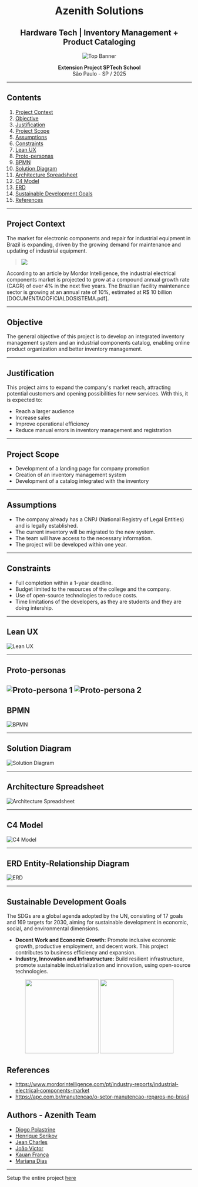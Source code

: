 <div align="center">
  
  # Azenith Solutions
  
  ## Hardware Tech | Inventory Management + Product Cataloging
  
  ![Top Banner](/img/top-banner.png)
  
  **Extension Project SPTech School**  
  São Paulo - SP / 2025

</div>

---

## Contents
1. [Project Context](#project-context)
2. [Objective](#objective)
3. [Justification](#justification)
4. [Project Scope](#project-scope)
5. [Assumptions](#assumptions)
6. [Constraints](#constraints)
8. [Lean UX](#lean-ux)
9. [Proto-personas](#proto-personas)
10. [BPMN](#bpmn)
11. [Solution Diagram](#solution-diagram)
12. [Architecture Spreadsheet](#architecture-spreadsheet)
13. [C4 Model](#c4-model)
14. [ERD](#erd)
15. [Sustainable Development Goals](#sustainable-development-goals)
16. [References](#references)

---

## Project Context
The market for electronic components and repair for industrial equipment in Brazil is expanding, driven by the growing demand for maintenance and updating of industrial equipment.
> <img src="/img/chart.png"/>

According to an article by Mordor Intelligence, the industrial electrical components market is projected to grow at a compound annual growth rate (CAGR) of over 4% in the next five years. The Brazilian facility maintenance sector is growing at an annual rate of 10%, estimated at R$ 10 billion [DOCUMENTAOOFICIALDOSISTEMA.pdf].


---

## Objective
The general objective of this project is to develop an integrated inventory management system and an industrial components catalog, enabling online product organization and better inventory management.

---

## Justification
This project aims to expand the company's market reach, attracting potential customers and opening possibilities for new services. With this, it is expected to:
- Reach a larger audience
- Increase sales
- Improve operational efficiency 
- Reduce manual errors in inventory management and registration

---

## Project Scope

- Development of a landing page for company promotion
- Creation of an inventory management system
- Development of a catalog integrated with the inventory

---

## Assumptions
- The company already has a CNPJ (National Registry of Legal Entities) and is legally established.
- The current inventory will be migrated to the new system.
- The team will have access to the necessary information.
- The project will be developed within one year.

  
---

## Constraints

- Full completion within a 1-year deadline.
- Budget limited to the resources of the college and the company.
- Use of open-source technologies to reduce costs.
- Time limitations of the developers, as they are students and they are doing intership.

---

## Lean UX
![Lean UX](img/leanux.png)

---

## Proto-personas  
![Proto-persona 1](img/proto1.png)
![Proto-persona 2](img/proto2.png)
---  

## BPMN
![BPMN](img/bpmn.png)
  
---

## Solution Diagram  
![Solution Diagram](img/diagram.png)

---  

## Architecture Spreadsheet  
![Architecture Spreadsheet](img/architeture.png)

---

## C4 Model  
![C4 Model](img/c4model.png)

---

## ERD Entity-Relationship Diagram
![ERD](img/der.png)

---

## Sustainable Development Goals
The SDGs are a global agenda adopted by the UN, consisting of 17 goals and 169 targets for 2030, aiming for sustainable development in economic, social, and environmental dimensions.
-  **Decent Work and Economic Growth:**
Promote inclusive economic growth, productive employment, and decent work.
This project contributes to business efficiency and expansion.
-  **Industry, Innovation and Infrastructure:**
Build resilient infrastructure, promote sustainable industrialization and innovation, using open-source technologies.

<div align="center">
  <img height="200px" width="200px" src="/img/ods1.png"/>
  <img height="200px" width="200px" src="/img/ods2.png"/>
</div>

## References
- https://www.mordorintelligence.com/pt/industry-reports/industrial-electrical-components-market
- https://apc.com.br/manutencao/o-setor-manutencao-reparos-no-brasil

## Authors - Azenith Team
- [Diogo Polastrine](https://github.com/Polastrine)
- [Henrique Serikov](https://github.com/HenriqueSericov)
- [Jean Charles](https://github.com/jeancharlesexe)
- [João Victor](https://github.com/Joao-Victor-Barroso-Melo)
- [Kauan França](https://github.com/kauansfr)
- [Mariana Dias](https://github.com/marianalopesz)

---

Setup the entire project [here](https://github.com/Azenith-Solutions/documentation-START-HERE/blob/main/setup-project.md)
